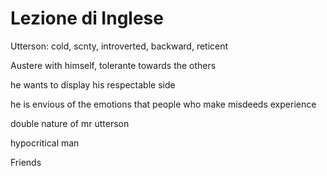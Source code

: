 # Lezione di Inglese

Utterson: cold, scnty, introverted, backward, reticent

Austere with himself, tolerante towards the others

he wants to display his respectable side


he is envious of the emotions that people who make misdeeds experience


double nature of mr utterson

hypocritical man

Friends
<!--stackedit_data:
eyJoaXN0b3J5IjpbLTExMjYwMzI4OTYsLTEyNjM2OTUyMTZdfQ
==
-->